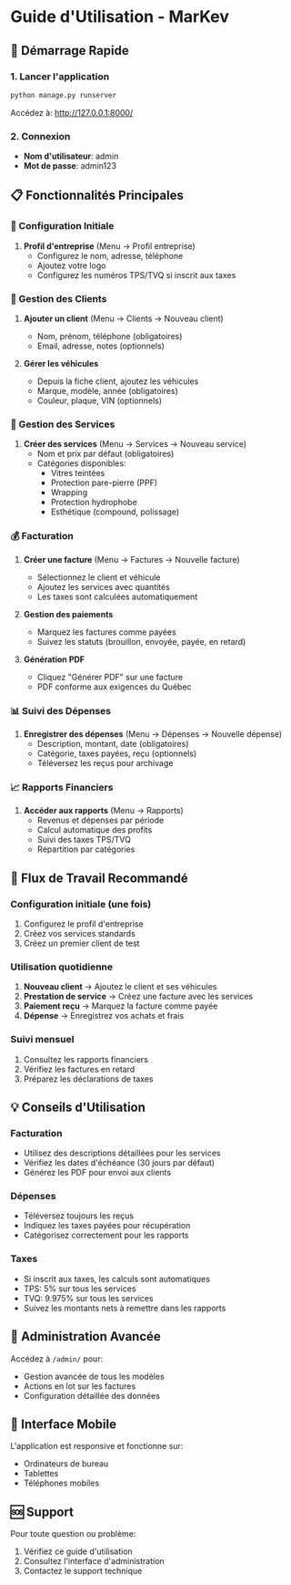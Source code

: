 # Guide d'Utilisation - MarKev

## 🚀 Démarrage Rapide

### 1. Lancer l'application
```bash
python manage.py runserver
```
Accédez à: http://127.0.0.1:8000/

### 2. Connexion
- **Nom d'utilisateur**: admin
- **Mot de passe**: admin123

## 📋 Fonctionnalités Principales

### 🏢 Configuration Initiale
1. **Profil d'entreprise** (Menu → Profil entreprise)
   - Configurez le nom, adresse, téléphone
   - Ajoutez votre logo
   - Configurez les numéros TPS/TVQ si inscrit aux taxes

### 👥 Gestion des Clients
1. **Ajouter un client** (Menu → Clients → Nouveau client)
   - Nom, prénom, téléphone (obligatoires)
   - Email, adresse, notes (optionnels)

2. **Gérer les véhicules**
   - Depuis la fiche client, ajoutez les véhicules
   - Marque, modèle, année (obligatoires)
   - Couleur, plaque, VIN (optionnels)

### 🔧 Gestion des Services
1. **Créer des services** (Menu → Services → Nouveau service)
   - Nom et prix par défaut (obligatoires)
   - Catégories disponibles:
     - Vitres teintées
     - Protection pare-pierre (PPF)
     - Wrapping
     - Protection hydrophobe
     - Esthétique (compound, polissage)

### 💰 Facturation
1. **Créer une facture** (Menu → Factures → Nouvelle facture)
   - Sélectionnez le client et véhicule
   - Ajoutez les services avec quantités
   - Les taxes sont calculées automatiquement

2. **Gestion des paiements**
   - Marquez les factures comme payées
   - Suivez les statuts (brouillon, envoyée, payée, en retard)

3. **Génération PDF**
   - Cliquez "Générer PDF" sur une facture
   - PDF conforme aux exigences du Québec

### 📊 Suivi des Dépenses
1. **Enregistrer des dépenses** (Menu → Dépenses → Nouvelle dépense)
   - Description, montant, date (obligatoires)
   - Catégorie, taxes payées, reçu (optionnels)
   - Téléversez les reçus pour archivage

### 📈 Rapports Financiers
1. **Accéder aux rapports** (Menu → Rapports)
   - Revenus et dépenses par période
   - Calcul automatique des profits
   - Suivi des taxes TPS/TVQ
   - Répartition par catégories

## 🎯 Flux de Travail Recommandé

### Configuration initiale (une fois)
1. Configurez le profil d'entreprise
2. Créez vos services standards
3. Créez un premier client de test

### Utilisation quotidienne
1. **Nouveau client** → Ajoutez le client et ses véhicules
2. **Prestation de service** → Créez une facture avec les services
3. **Paiement reçu** → Marquez la facture comme payée
4. **Dépense** → Enregistrez vos achats et frais

### Suivi mensuel
1. Consultez les rapports financiers
2. Vérifiez les factures en retard
3. Préparez les déclarations de taxes

## 💡 Conseils d'Utilisation

### Facturation
- Utilisez des descriptions détaillées pour les services
- Vérifiez les dates d'échéance (30 jours par défaut)
- Générez les PDF pour envoi aux clients

### Dépenses
- Téléversez toujours les reçus
- Indiquez les taxes payées pour récupération
- Catégorisez correctement pour les rapports

### Taxes
- Si inscrit aux taxes, les calculs sont automatiques
- TPS: 5% sur tous les services
- TVQ: 9.975% sur tous les services
- Suivez les montants nets à remettre dans les rapports

## 🔧 Administration Avancée
Accédez à `/admin/` pour:
- Gestion avancée de tous les modèles
- Actions en lot sur les factures
- Configuration détaillée des données

## 📱 Interface Mobile
L'application est responsive et fonctionne sur:
- Ordinateurs de bureau
- Tablettes
- Téléphones mobiles

## 🆘 Support
Pour toute question ou problème:
1. Vérifiez ce guide d'utilisation
2. Consultez l'interface d'administration
3. Contactez le support technique
